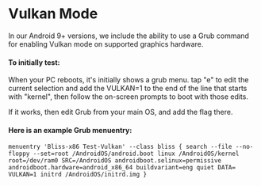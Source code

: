# Vulkan Mode

In our Android 9+ versions, we include the ability to use a Grub command for enabling Vulkan mode on supported graphics hardware.

#### To initially test:

When your PC reboots, it's initially shows a grub menu. tap "e" to edit the current selection and add the VULKAN=1 to the end of the line that starts with "kernel", then follow the on-screen prompts to boot with those edits.

If it works, then edit Grub from your main OS, and add the flag there. 

#### Here is an example Grub menuentry:

`menuentry 'Bliss-x86 Test-Vulkan' --class bliss { search --file --no-floppy --set=root /AndroidOS/android.boot linux /AndroidOS/kernel root=/dev/ram0 SRC=/AndroidOS androidboot.selinux=permissive androidboot.hardware=android_x86_64 buildvariant=eng quiet DATA= VULKAN=1 initrd /AndroidOS/initrd.img }`

